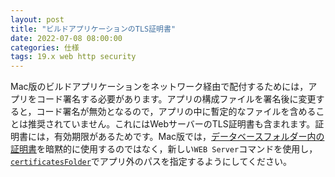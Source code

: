 ```yaml
---
layout: post
title: "ビルドアプリケーションのTLS証明書"
date: 2022-07-08 08:00:00
categories: 仕様
tags: 19.x web http security
---
```


Mac版のビルドアプリケーションをネットワーク経由で配付するためには，アプリをコード署名する必要があります。アプリの構成ファイルを署名後に変更すると，コード署名が無効となるので，アプリの中に暫定的なファイルを含めることは推奨されていません。これにはWebサーバーのTLS証明書も含まれます。証明書には，有効期限があるためです。Mac版では，[データベースフォルダー内の証明書](https://developer.4d.com/docs/ja/Admin/tls.html)を暗黙的に使用するのではなく，新しい`WEB Server`コマンドを使用し，[`certificatesFolder`](https://developer.4d.com/docs/ja/API/WebServerClass.html#certificatefolder)でアプリ外のパスを指定するようにしてください。
